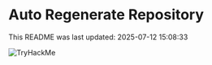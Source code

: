 # Auto Regenerate Repository

This README was last updated: 2025-07-12 15:08:33

 ![TryHackMe](https://tryhackme.com/badge/533634)